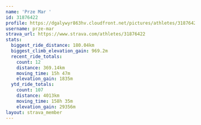 ```yaml
---
name: 'Prze Mar '
id: 31876422
profile: https://dgalywyr863hv.cloudfront.net/pictures/athletes/31876422/22548952/4/large.jpg
username: prze-mar
strava_url: https://www.strava.com/athletes/31876422
stats:
  biggest_ride_distance: 180.04km
  biggest_climb_elevation_gain: 969.2m
  recent_ride_totals:
    count: 12
    distance: 369.14km
    moving_time: 15h 47m
    elevation_gain: 1835m
  ytd_ride_totals:
    count: 107
    distance: 4013km
    moving_time: 158h 35m
    elevation_gain: 29356m
layout: strava_member
--- 
```

